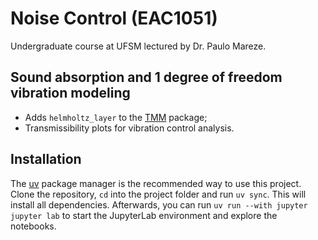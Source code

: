 # Noise Control (EAC1051)
Undergraduate course at UFSM lectured by Dr. Paulo Mareze.

## Sound absorption and 1 degree of freedom vibration modeling
- Adds `helmholtz_layer` to the [TMM](https://github.com/rinaldipp/tmm) package;
- Transmissibility plots for vibration control analysis.

## Installation
The [uv](https://docs.astral.sh/uv/) package manager is the recommended way to use this project. Clone the repository, `cd` into the project folder and run `uv sync`. This will install all dependencies. Afterwards, you can run `uv run --with jupyter jupyter lab` to start the JupyterLab environment and explore the notebooks.